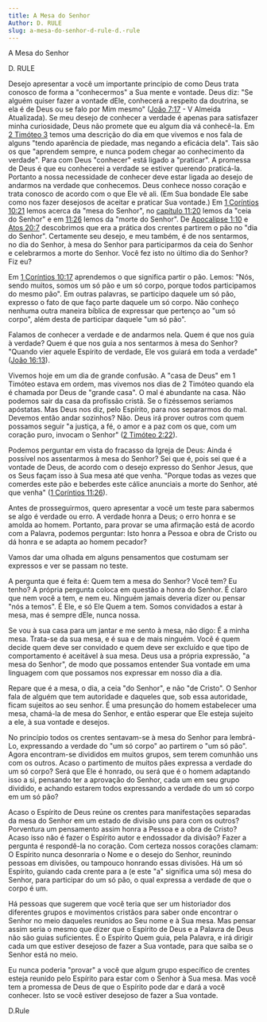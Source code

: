 ```yaml
---
title: A Mesa do Senhor
Author: D. RULE
slug: a-mesa-do-senhor-d-rule-d.-rule
---
```


A Mesa do Senhor

D. RULE

Desejo apresentar a você um importante princípio de como Deus trata conosco de forma a &quot;conhecermos&quot; a Sua mente e vontade. Deus diz: &quot;Se alguém quiser fazer a vontade dEle, conhecerá a respeito da doutrina, se ela é de Deus ou se falo por Mim mesmo&quot; ([João 7:17](http://mysword.info/b?r=Joh_7:17) - V Almeida Atualizada). Se meu desejo de conhecer a verdade é apenas para satisfazer minha curiosidade, Deus não promete que eu algum dia vá conhecê-la. Em [2 Timóteo 3](http://mysword.info/b?r=2Ti_3) temos uma descrição do dia em que vivemos e nos fala de alguns &quot;tendo aparência de piedade, mas negando a eficácia dela&quot;. Tais são os que &quot;aprendem sempre, e nunca podem chegar ao conhecimento da verdade&quot;. Para com Deus &quot;conhecer&quot; está ligado a &quot;praticar&quot;. A promessa de Deus é que eu conhecerei a verdade se estiver querendo praticá-la. Portanto a nossa necessidade de conhecer deve estar ligada ao desejo de andarmos na verdade que conhecemos. Deus conhece nosso coração e trata conosco de acordo com o que Ele vê ali. (Em Sua bondade Ele sabe como nos fazer desejosos de aceitar e praticar Sua vontade.) Em [1 Coríntios 10:21](http://mysword.info/b?r=1Co_10:21) lemos acerca da &quot;mesa do Senhor&quot;, no [capítulo 11:20](http://mysword.info/b?r=1Co_11:20) lemos da &quot;ceia do Senhor&quot; e em [11:26](http://mysword.info/b?r=1Co_11:26) lemos da &quot;morte do Senhor&quot;. De [Apocalipse 1:10](http://mysword.info/b?r=Rev_1:10) e [Atos 20:7](http://mysword.info/b?r=Act_20:7) descobrimos que era a prática dos crentes partirem o pão no &quot;dia do Senhor&quot;. Certamente seu desejo, e meu também, é de nos sentarmos, no dia do Senhor, à mesa do Senhor para participarmos da ceia do Senhor e celebrarmos a morte do Senhor. Você fez isto no último dia do Senhor? Fiz eu?

Em [1 Coríntios 10:17](http://mysword.info/b?r=1Co_10:17) aprendemos o que significa partir o pão. Lemos: &quot;Nós, sendo muitos, somos um só pão e um só corpo, porque todos participamos do mesmo pão&quot;. Em outras palavras, se participo daquele um só pão, expresso o fato de que faço parte daquele um só corpo. Não conheço nenhuma outra maneira bíblica de expressar que pertenço ao &quot;um só corpo&quot;, além desta de participar daquele &quot;um só pão&quot;.

Falamos de conhecer a verdade e de andarmos nela. Quem é que nos guia à verdade? Quem é que nos guia a nos sentarmos à mesa do Senhor? &quot;Quando vier aquele Espírito de verdade, Ele vos guiará em toda a verdade&quot; ([João 16:13](http://mysword.info/b?r=Joh_16:13)).

Vivemos hoje em um dia de grande confusão. A &quot;casa de Deus&quot; em 1 Timóteo estava em ordem, mas vivemos nos dias de 2 Timóteo quando ela é chamada por Deus de &quot;grande casa&quot;. O mal é abundante na casa. Não podemos sair da casa da profissão cristã. Se o fizéssemos seriamos apóstatas. Mas Deus nos diz, pelo Espírito, para nos separarmos do mal. Devemos então andar sozinhos? Não. Deus irá prover outros com quem possamos seguir &quot;a justiça, a fé, o amor e a paz com os que, com um coração puro, invocam o Senhor&quot; ([2 Timóteo 2:22](http://mysword.info/b?r=2Ti_2:22)).

Podemos perguntar em vista do fracasso da Igreja de Deus: Ainda é possível nos assentarmos à mesa do Senhor? Sei que é, pois sei que é a vontade de Deus, de acordo com o desejo expresso do Senhor Jesus, que os Seus façam isso à Sua mesa até que venha. &quot;Porque todas as vezes que comerdes este pão e beberdes este cálice anunciais a morte do Senhor, até que venha&quot; ([1 Coríntios 11:26](http://mysword.info/b?r=1Co_11:26)).

Antes de prosseguirmos, quero apresentar a você um teste para sabermos se algo é verdade ou erro. A verdade honra a Deus; o erro honra e se amolda ao homem. Portanto, para provar se uma afirmação está de acordo com a Palavra, podemos perguntar: Isto honra a Pessoa e obra de Cristo ou dá honra e se adapta ao homem pecador?

Vamos dar uma olhada em alguns pensamentos que costumam ser expressos e ver se passam no teste.

A pergunta que é feita é: Quem tem a mesa do Senhor? Você tem? Eu tenho? A própria pergunta coloca em questão a honra do Senhor. É claro que nem você a tem, e nem eu. Ninguém jamais deveria dizer ou pensar &quot;nós a temos&quot;. É Ele, e só Ele Quem a tem. Somos convidados a estar à mesa, mas é sempre dEle, nunca nossa.

Se vou à sua casa para um jantar e me sento à mesa, não digo: É a minha mesa. Trata-se da sua mesa, e é sua e de mais ninguém. Você é quem decide quem deve ser convidado e quem deve ser excluído e que tipo de comportamento é aceitável à sua mesa. Deus usa a própria expressão, &quot;a mesa do Senhor&quot;, de modo que possamos entender Sua vontade em uma linguagem com que possamos nos expressar em nosso dia a dia.

Repare que é a mesa, o dia, a ceia &quot;do Senhor&quot;, e não &quot;de Cristo&quot;. O Senhor fala de alguém que tem autoridade e daqueles que, sob essa autoridade, ficam sujeitos ao seu senhor. É uma presunção do homem estabelecer uma mesa, chamá-la de mesa do Senhor, e então esperar que Ele esteja sujeito a ele, à sua vontade e desejos.

No princípio todos os crentes sentavam-se à mesa do Senhor para lembrá-Lo, expressando a verdade do &quot;um só corpo&quot; ao partirem o &quot;um só pão&quot;. Agora encontram-se divididos em muitos grupos, sem terem comunhão uns com os outros. Acaso o partimento de muitos pães expressa a verdade do um só corpo? Será que Ele é honrado, ou será que é o homem adaptando isso a si, pensando ter a aprovação do Senhor, cada um em seu grupo dividido, e achando estarem todos expressando a verdade do um só corpo em um só pão?

Acaso o Espírito de Deus reúne os crentes para manifestações separadas da mesa do Senhor em um estado de divisão uns para com os outros? Porventura um pensamento assim honra a Pessoa e a obra de Cristo? Acaso isso não é fazer o Espírito autor e endossador da divisão? Fazer a pergunta é respondê-la no coração. Com certeza nossos corações clamam: O Espírito nunca desonraria o Nome e o desejo do Senhor, reunindo pessoas em divisões, ou tampouco honrando essas divisões. Há um só Espírito, guiando cada crente para a (e este &quot;a&quot; significa uma só) mesa do Senhor, para participar do um só pão, o qual expressa a verdade de que o corpo é um.

Há pessoas que sugerem que você teria que ser um historiador dos diferentes grupos e movimentos cristãos para saber onde encontrar o Senhor no meio daqueles reunidos ao Seu nome e à Sua mesa. Mas pensar assim seria o mesmo que dizer que o Espírito de Deus e a Palavra de Deus não são guias suficientes. É o Espírito Quem guia, pela Palavra, e irá dirigir cada um que estiver desejoso de fazer a Sua vontade, para que saiba se o Senhor está no meio.

Eu nunca poderia &quot;provar&quot; a você que algum grupo específico de crentes esteja reunido pelo Espírito para estar com o Senhor à Sua mesa. Mas você tem a promessa de Deus de que o Espírito pode dar e dará a você conhecer. Isto se você estiver desejoso de fazer a Sua vontade.

D.Rule